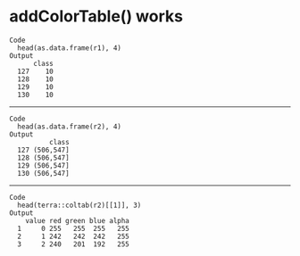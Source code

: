 # addColorTable() works

    Code
      head(as.data.frame(r1), 4)
    Output
          class
      127    10
      128    10
      129    10
      130    10

---

    Code
      head(as.data.frame(r2), 4)
    Output
              class
      127 (506,547]
      128 (506,547]
      129 (506,547]
      130 (506,547]

---

    Code
      head(terra::coltab(r2)[[1]], 3)
    Output
        value red green blue alpha
      1     0 255   255  255   255
      2     1 242   242  242   255
      3     2 240   201  192   255

